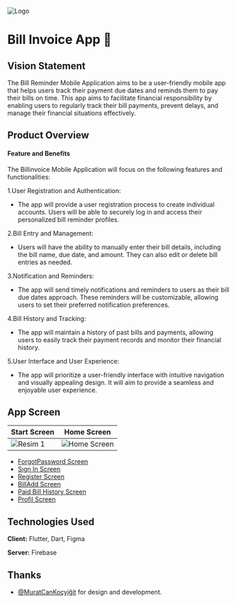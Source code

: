
![Logo](https://cdn.discordapp.com/attachments/1118653926594592931/1118661636371267659/logo.png)

    
# Bill Invoice App   📱




## Vision Statement
The Bill Reminder Mobile Application aims to be a user-friendly mobile app that helps users track their payment due dates and reminds them to pay their bills on time. This app aims to facilitate financial responsibility by enabling users to regularly track their bill payments, prevent delays, and manage their financial situations effectively.

## Product Overview

#### Feature and Benefits

The Billinvoice Mobile Application will focus on the following features and functionalities:

1.User Registration and Authentication:

- The app will provide a user registration process to create individual accounts. Users will be able to securely log in and access their personalized bill reminder profiles.

2.Bill Entry and Management: 

- Users will have the ability to manually enter their bill details, including the bill name, due date, and amount. They can also edit or delete bill entries as needed.


3.Notification and Reminders:
- The app will send timely notifications and reminders to users as their bill due dates approach. These reminders will be customizable, allowing users to set their preferred notification preferences.


4.Bill History and Tracking: 
- The app will maintain a history of past bills and payments, allowing users to easily track their payment records and monitor their financial history.


5.User Interface and User Experience:
- The app will prioritize a user-friendly interface with intuitive navigation and visually appealing design. It will aim to provide a seamless and enjoyable user experience.



  
## App Screen

| Start Screen      | Home Screen     |
| ------------- | ------------ |
| ![Resim 1](https://cdn.discordapp.com/attachments/1118653926594592931/1118655549593108612/Screenshot_2023-06-15_003544.png) | ![Home Screen](https://cdn.discordapp.com/attachments/1118653926594592931/1118659590511411351/Screenshot_2023-06-15_003311.png)  |


- [ForgotPassword Screen](https://cdn.discordapp.com/attachments/1118653926594592931/1118657996487143575/Screenshot_2023-06-15_003713.png)
- [Sıgn In Screen](https://cdn.discordapp.com/attachments/1118653926594592931/1118657792497168475/Screenshot_2023-06-15_003648.png)
- [Register Screen](https://cdn.discordapp.com/attachments/1118653926594592931/1118656922753699950/Screenshot_2023-06-15_003616.png)
- [BillAdd Screen](https://cdn.discordapp.com/attachments/1118653926594592931/1118659590788227213/Screenshot_2023-06-15_003342.png)
- [Paid Bill History Screen](https://cdn.discordapp.com/attachments/1118653926594592931/1118659591098613900/Screenshot_2023-06-15_003424.png)
- [Profil Screen](https://cdn.discordapp.com/attachments/1118653926594592931/1118659591392206858/Screenshot_2023-06-15_003459.png)



  
## Technologies Used

**Client:** Flutter, Dart, Figma

**Server:** Firebase

  
##  Thanks

- [@MuratCanKoçyiğit](https://github.com/cankcygt) for design and development.

  

